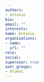 ```yaml
---
authors:
- antonio
bio: 
email: ""
interests:
name: Antonio
organizations:
- name: 
  url: ""
role: 
social:
superuser: true
user_groups:
- Alumni
---
```



